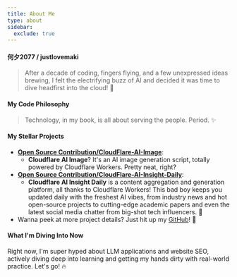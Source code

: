 ```yaml
---
title: About Me
type: about
sidebar:
  exclude: true
---
```

#### 何夕2077 / justlovemaki

> After a decade of coding, fingers flying, and a few unexpressed ideas brewing, I felt the electrifying buzz of AI and decided it was time to dive headfirst into the cloud! 🚀

#### My Code Philosophy

> Technology, in my book, is all about serving the people. Period. ✨

#### My Stellar Projects

*   **[Open Source Contribution/CloudFlare-AI-Image](https://github.com/justlovemaki/CloudFlare-AI-Image)**:
    *   **Cloudflare AI Image**? It's an AI image generation script, totally powered by Cloudflare Workers. Pretty neat, right?
*   **[Open Source Contribution/CloudFlare-AI-Insight-Daily](https://github.com/justlovemaki/CloudFlare-AI-Insight-Daily)**:
    *   **Cloudflare AI Insight Daily** is a content aggregation and generation platform, all thanks to Cloudflare Workers! This bad boy keeps you updated daily with the freshest AI vibes, from industry news and hot open-source projects to cutting-edge academic papers and even the latest social media chatter from big-shot tech influencers. 🤯
*   Wanna peek at more project details? Just hit up my [GitHub](https://github.com/justlovemaki)! 🚀

#### What I'm Diving Into Now

Right now, I'm super hyped about LLM applications and website SEO, actively diving deep into learning and getting my hands dirty with real-world practice. Let's go! 🔥